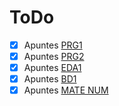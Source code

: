 # ToDo

- [x] Apuntes [PRG1](prg1)
- [x] Apuntes [ PRG2 ](prg2)
- [x] Apuntes [ EDA1 ](eda1)
- [x] Apuntes [ BD1 ](bd1)
- [x] Apuntes [ MATE NUM ](mate_num)
